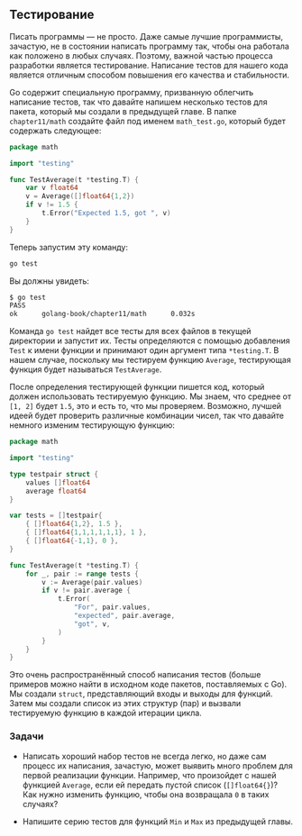 ## Тестирование

Писать программы — не просто. Даже самые лучшие программисты, зачастую, не в
состоянии написать программу так, чтобы она работала как положено в любых
случаях. Поэтому, важной частью процесса разработки является тестирование.
Написание тестов для нашего кода является отличным способом повышения его
качества и стабильности.

Go содержит специальную программу, призванную облегчить написание тестов, так
что давайте напишем несколько тестов для пакета, который мы создали в предыдущей
главе. В папке `chapter11/math` создайте файл под именем `math_test.go`, который
будет содержать следующее:

```go
package math

import "testing"

func TestAverage(t *testing.T) {
    var v float64
    v = Average([]float64{1,2})
    if v != 1.5 {
        t.Error("Expected 1.5, got ", v)
    }
}
```

Теперь запустим эту команду:

```bash
go test
```

Вы должны увидеть:

```bash
$ go test
PASS
ok      golang-book/chapter11/math      0.032s
```

Команда `go test` найдет все тесты для всех файлов в текущей директории и
запустит их. Тесты определяются с помощью добавления `Test` к имени функции и
принимают один аргумент типа `*testing.T`. В нашем случае, поскольку мы
тестируем функцию `Average`, тестирующая функция будет называться `TestAverage`.

После определения тестирующей функции пишется код, который должен использовать
тестируемую функцию. Мы знаем, что среднее от `[1, 2]` будет `1.5`, это и есть
то, что мы проверяем. Возможно, лучшей идеей будет проверить различные
комбинации чисел, так что давайте немного изменим тестирующую функцию:

```go
package math

import "testing"

type testpair struct {
    values []float64
    average float64
}

var tests = []testpair{
    { []float64{1,2}, 1.5 },
    { []float64{1,1,1,1,1,1}, 1 },
    { []float64{-1,1}, 0 },
}

func TestAverage(t *testing.T) {
    for _, pair := range tests {
        v := Average(pair.values)
        if v != pair.average {
            t.Error(
                "For", pair.values, 
                "expected", pair.average,
                "got", v,
            )
        }
    }
}
```

Это очень распространённый способ написания тестов (больше примеров можно найти
в исходном коде пакетов, поставляемых с Go). Мы создали `struct`, представляющий
входы и выходы для функций. Затем мы создали список из этих структур (пар) и
вызвали тестируемую функцию в каждой итерации цикла.

### Задачи

*   Написать хороший набор тестов не всегда легко, но даже сам процесс их
    написания, зачастую, может выявить много проблем для первой реализации функции.
    Например, что произойдет с нашей функцией `Average`, если ей передать пустой
    список (`[]float64{}`)? Как нужно изменить функцию, чтобы она возвращала `0` в
    таких случаях?

*   Напишите серию тестов для функций `Min` и `Max` из предыдущей главы.
